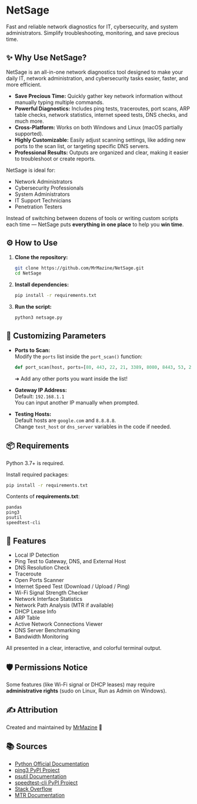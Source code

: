
# NetSage

Fast and reliable network diagnostics for IT, cybersecurity, and system administrators. Simplify troubleshooting, monitoring, and save precious time.

## ✨ Why Use NetSage?

NetSage is an all-in-one network diagnostics tool designed to make your daily IT, network administration, and cybersecurity tasks easier, faster, and more efficient.

- **Save Precious Time:** Quickly gather key network information without manually typing multiple commands.
- **Powerful Diagnostics:** Includes ping tests, traceroutes, port scans, ARP table checks, network statistics, internet speed tests, DNS checks, and much more.
- **Cross-Platform:** Works on both Windows and Linux (macOS partially supported).
- **Highly Customizable:** Easily adjust scanning settings, like adding new ports to the scan list, or targeting specific DNS servers.
- **Professional Results:** Outputs are organized and clear, making it easier to troubleshoot or create reports.

NetSage is ideal for:
- Network Administrators
- Cybersecurity Professionals
- System Administrators
- IT Support Technicians
- Penetration Testers

Instead of switching between dozens of tools or writing custom scripts each time — NetSage puts **everything in one place** to help you **win time**.

## ⚙️ How to Use

1. **Clone the repository:**
   ```bash
   git clone https://github.com/MrMazine/NetSage.git
   cd NetSage
   ```

2. **Install dependencies:**
   ```bash
   pip install -r requirements.txt
   ```

3. **Run the script:**
   ```bash
   python3 netsage.py
   ```

## 🔧 Customizing Parameters

- **Ports to Scan:**  
  Modify the `ports` list inside the `port_scan()` function:
  ```python
  def port_scan(host, ports=[80, 443, 22, 21, 3389, 8080, 8443, 53, 25]):
  ```
  ➔ Add any other ports you want inside the list!

- **Gateway IP Address:**  
  Default: `192.168.1.1`  
  You can input another IP manually when prompted.

- **Testing Hosts:**  
  Default hosts are `google.com` and `8.8.8.8`.  
  Change `test_host` or `dns_server` variables in the code if needed.

## 📦 Requirements

Python 3.7+ is required.

Install required packages:
```bash
pip install -r requirements.txt
```

Contents of **requirements.txt**:
```
pandas
ping3
psutil
speedtest-cli
```

## 📜 Features

- Local IP Detection
- Ping Test to Gateway, DNS, and External Host
- DNS Resolution Check
- Traceroute
- Open Ports Scanner
- Internet Speed Test (Download / Upload / Ping)
- Wi-Fi Signal Strength Checker
- Network Interface Statistics
- Network Path Analysis (MTR if available)
- DHCP Lease Info
- ARP Table
- Active Network Connections Viewer
- DNS Server Benchmarking
- Bandwidth Monitoring

All presented in a clear, interactive, and colorful terminal output.

## 🛡️ Permissions Notice

Some features (like Wi-Fi signal or DHCP leases) may require **administrative rights** (sudo on Linux, Run as Admin on Windows).

## ✍️ Attribution

Created and maintained by [MrMazine](https://github.com/MrMazine) 🚀

## 📚 Sources

- [Python Official Documentation](https://docs.python.org/3/)
- [ping3 PyPI Project](https://pypi.org/project/ping3/)
- [psutil Documentation](https://psutil.readthedocs.io/)
- [speedtest-cli PyPI Project](https://pypi.org/project/speedtest-cli/)
- [Stack Overflow](https://stackoverflow.com/)
- [MTR Documentation](https://github.com/traviscross/mtr)
